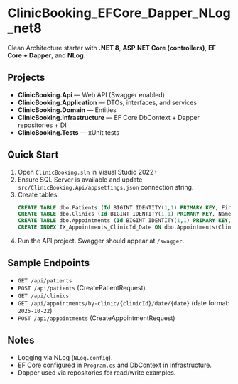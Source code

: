 # ClinicBooking_EFCore_Dapper_NLog_net8

Clean Architecture starter with **.NET 8**, **ASP.NET Core (controllers)**, **EF Core + Dapper**, and **NLog**.

## Projects
- **ClinicBooking.Api** — Web API (Swagger enabled)
- **ClinicBooking.Application** — DTOs, interfaces, and services
- **ClinicBooking.Domain** — Entities
- **ClinicBooking.Infrastructure** — EF Core DbContext + Dapper repositories + DI
- **ClinicBooking.Tests** — xUnit tests

## Quick Start
1. Open `ClinicBooking.sln` in Visual Studio 2022+
2. Ensure SQL Server is available and update `src/ClinicBooking.Api/appsettings.json` connection string.
3. Create tables:
   ```sql
   CREATE TABLE dbo.Patients (Id BIGINT IDENTITY(1,1) PRIMARY KEY, FirstName NVARCHAR(100), LastName NVARCHAR(100), Email NVARCHAR(255));
   CREATE TABLE dbo.Clinics (Id BIGINT IDENTITY(1,1) PRIMARY KEY, Name NVARCHAR(200), Address NVARCHAR(255));
   CREATE TABLE dbo.Appointments (Id BIGINT IDENTITY(1,1) PRIMARY KEY, ClinicId BIGINT, PatientId BIGINT, Date DATE, StartTime TIME, EndTime TIME);
   CREATE INDEX IX_Appointments_ClinicId_Date ON dbo.Appointments(ClinicId, Date);
   ```
4. Run the API project. Swagger should appear at `/swagger`.

## Sample Endpoints
- `GET /api/patients`
- `POST /api/patients` (CreatePatientRequest)
- `GET /api/clinics`
- `GET /api/appointments/by-clinic/{clinicId}/date/{date}` (date format: `2025-10-22`)
- `POST /api/appointments` (CreateAppointmentRequest)

## Notes
- Logging via NLog (`NLog.config`).
- EF Core configured in `Program.cs` and DbContext in Infrastructure.
- Dapper used via repositories for read/write examples.
